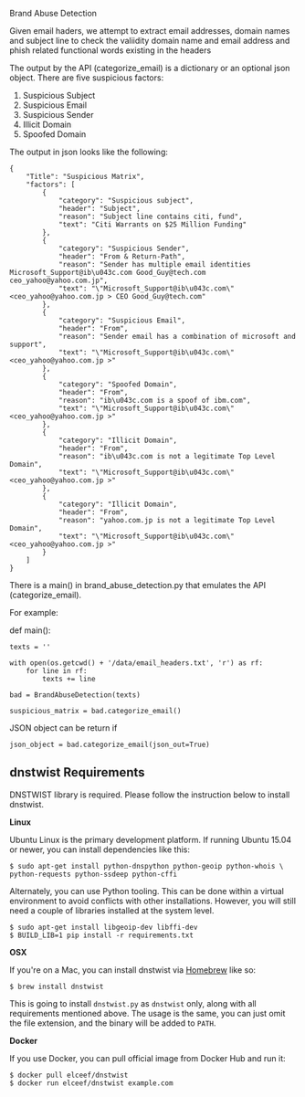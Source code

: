 Brand Abuse Detection

Given email haders, we attempt to extract email addresses, domain names and
subject line to check the valiidity domain name and email address and phish
related functional words existing in the headers

The output by the API (categorize_email) is a dictionary or an optional json
object.  There are five suspicious factors:

1. Suspicious Subject
2. Suspicious Email
3. Suspicious Sender
4. Illicit Domain
5. Spoofed Domain

The output in json looks like the following:

    {
        "Title": "Suspicious Matrix",
        "factors": [
            {
                "category": "Suspicious subject",
                "header": "Subject",
                "reason": "Subject line contains citi, fund",
                "text": "Citi Warrants on $25 Million Funding"
            },
            {
                "category": "Suspicious Sender",
                "header": "From & Return-Path",
                "reason": "Sender has multiple email identities Microsoft_Support@ib\u043c.com Good_Guy@tech.com ceo_yahoo@yahoo.com.jp",
                "text": "\"Microsoft_Support@ib\u043c.com\" <ceo_yahoo@yahoo.com.jp > CEO Good_Guy@tech.com"
            },
            {
                "category": "Suspicious Email",
                "header": "From",
                "reason": "Sender email has a combination of microsoft and support",
                "text": "\"Microsoft_Support@ib\u043c.com\" <ceo_yahoo@yahoo.com.jp >"
            },
            {
                "category": "Spoofed Domain",
                "header": "From",
                "reason": "ib\u043c.com is a spoof of ibm.com",
                "text": "\"Microsoft_Support@ib\u043c.com\" <ceo_yahoo@yahoo.com.jp >"
            },
            {
                "category": "Illicit Domain",
                "header": "From",
                "reason": "ib\u043c.com is not a legitimate Top Level Domain",
                "text": "\"Microsoft_Support@ib\u043c.com\" <ceo_yahoo@yahoo.com.jp >"
            },
            {
                "category": "Illicit Domain",
                "header": "From",
                "reason": "yahoo.com.jp is not a legitimate Top Level Domain",
                "text": "\"Microsoft_Support@ib\u043c.com\" <ceo_yahoo@yahoo.com.jp >"
            }
        ]
    }


There is a main() in brand_abuse_detection.py that emulates the API (categorize_email).

For example:

def main():

    texts = ''

    with open(os.getcwd() + '/data/email_headers.txt', 'r') as rf:
        for line in rf:
            texts += line

    bad = BrandAbuseDetection(texts)

    suspicious_matrix = bad.categorize_email()


JSON object can be return if

    json_object = bad.categorize_email(json_out=True)


dnstwist Requirements
---------------------

DNSTWIST library is required.  Please follow the instruction below to install
dnstwist.

**Linux**

Ubuntu Linux is the primary development platform. If running Ubuntu 15.04 or
newer, you can install dependencies like this:

```
$ sudo apt-get install python-dnspython python-geoip python-whois \
python-requests python-ssdeep python-cffi
```

Alternately, you can use Python tooling. This can be done within a virtual
environment to avoid conflicts with other installations. However, you will
still need a couple of libraries installed at the system level.

```
$ sudo apt-get install libgeoip-dev libffi-dev
$ BUILD_LIB=1 pip install -r requirements.txt
```

**OSX**

If you're on a Mac, you can install dnstwist via
[Homebrew](https://github.com/Homebrew/homebrew) like so:

```
$ brew install dnstwist
```

This is going to install `dnstwist.py` as `dnstwist` only, along with all
requirements mentioned above. The usage is the same, you can just omit the
file extension, and the binary will be added to `PATH`.

**Docker**

If you use Docker, you can pull official image from Docker Hub and run it:

```
$ docker pull elceef/dnstwist
$ docker run elceef/dnstwist example.com
```
